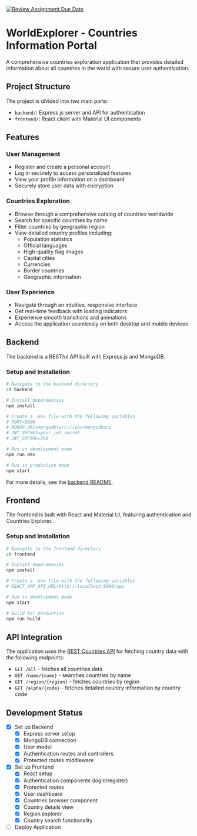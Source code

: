 [![Review Assignment Due Date](https://classroom.github.com/assets/deadline-readme-button-22041afd0340ce965d47ae6ef1cefeee28c7c493a6346c4f15d667ab976d596c.svg)](https://classroom.github.com/a/mNaxAqQD)

# WorldExplorer - Countries Information Portal

A comprehensive countries exploration application that provides detailed information about all countries in the world with secure user authentication.

## Project Structure

The project is divided into two main parts:

- `backend/`: Express.js server and API for authentication
- `frontend/`: React client with Material UI components

## Features

### User Management
- Register and create a personal account
- Log in securely to access personalized features
- View your profile information on a dashboard
- Securely store user data with encryption

### Countries Exploration
- Browse through a comprehensive catalog of countries worldwide
- Search for specific countries by name
- Filter countries by geographic region 
- View detailed country profiles including:
  - Population statistics
  - Official languages
  - High-quality flag images
  - Capital cities
  - Currencies
  - Border countries
  - Geographic information

### User Experience
- Navigate through an intuitive, responsive interface
- Get real-time feedback with loading indicators
- Experience smooth transitions and animations
- Access the application seamlessly on both desktop and mobile devices

## Backend

The backend is a RESTful API built with Express.js and MongoDB.

### Setup and Installation

```bash
# Navigate to the backend directory
cd backend

# Install dependencies
npm install

# Create a .env file with the following variables
# PORT=5000
# MONGO_URI=mongodb+srv://yourmongodburi
# JWT_SECRET=your_jwt_secret
# JWT_EXPIRE=30d

# Run in development mode
npm run dev

# Run in production mode
npm start
```

For more details, see the [backend README](./backend/README.md).

## Frontend

The frontend is built with React and Material UI, featuring authentication and Countries Explorer.

### Setup and Installation

```bash
# Navigate to the frontend directory
cd frontend

# Install dependencies
npm install

# Create a .env file with the following variables
# REACT_APP_API_URL=http://localhost:5000/api

# Run in development mode
npm start

# Build for production
npm run build
```

## API Integration

The application uses the [REST Countries API](https://restcountries.com/) for fetching country data with the following endpoints:

- `GET /all` - fetches all countries data
- `GET /name/{name}` - searches countries by name
- `GET /region/{region}` - fetches countries by region
- `GET /alpha/{code}` - fetches detailed country information by country code

## Development Status

- [x] Set up Backend
  - [x] Express server setup
  - [x] MongoDB connection
  - [x] User model
  - [x] Authentication routes and controllers
  - [x] Protected routes middleware
- [x] Set up Frontend
  - [x] React setup
  - [x] Authentication components (login/register)
  - [x] Protected routes
  - [x] User dashboard
  - [x] Countries browser component
  - [x] Country details view
  - [x] Region explorer
  - [x] Country search functionality
- [ ] Deploy Application
